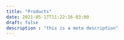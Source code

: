 ```yaml
---
title: "Products"
date: 2021-05-17T11:22:16-03:00
draft: false
description : "this is a meta description"
---
```



